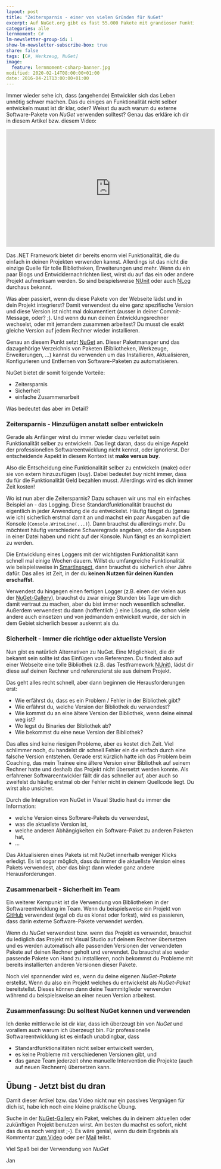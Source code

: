 ```yaml
---
layout: post
title: "Zeitersparnis - einer von vielen Gründen für NuGet"
excerpt: Auf NuGet.org gibt es fast 55.000 Pakete mit grandioser Funktionalität. Nutze Sie!
categories: alle
lernmoment: C#
lm-newsletter-group-id: 1
show-lm-newsletter-subscribe-box: true
share: false
tags: [C#, Werkzeug, NuGet]
image:
  feature: lernmoment-csharp-banner.jpg
modified: 2020-02-14T08:00:00+01:00
date: 2016-04-21T13:00:00+01:00
---
```


Immer wieder sehe ich, dass (angehende) Entwickler sich das Leben unnötig schwer machen. Das du einiges an Funktionalität nicht selber entwickeln musst ist dir klar, oder? Weisst du auch warum du externe Software-Pakete von *NuGet* verwenden solltest? Genau das erkläre ich dir in diesem Artikel bzw. diesem Video:

<iframe width="560" height="315" src="https://www.youtube-nocookie.com/embed/WsvhwW2M7AY" frameborder="0" allow="encrypted-media" allowfullscreen></iframe>

Das .NET Framework bietet dir bereits enorm viel Funktionalität, die du einfach in deinen Projekten verwenden kannst. Allerdings ist das nicht die einzige Quelle für tolle Bibliotheken, Erweiterungen und mehr. Wenn du ein paar Blogs und Entwicklernachrichten liest, wirst du auf das ein oder andere Projekt aufmerksam werden. So sind beispielsweise <a href="http://www.nunit.org" target="_blank">NUnit</a> oder auch <a href="http://nlog-project.org" target="_blank">NLog</a> durchaus bekannt.

Was aber passiert, wenn du diese Pakete von der Webseite lädst und in dein Projekt integrierst? Damit verwendest du eine ganz spezifische Version und diese Version ist nicht mal dokumentiert (ausser in deiner Commit-Message, oder? ;). Und wenn du nun deinen Entwicklungsrechner wechselst, oder mit jemandem zusammen arbeitest? Du musst die exakt gleiche Version auf jedem Rechner wieder installieren.

Genau an diesem Punkt setzt <a href="http://www.nuget.org" target="_blank">NuGet</a> an. Dieser Paketmanager und das dazugehörige Verzeichnis von Paketen (Bibliotheken, Werkzeuge, Erweiterungen, ...) kannst du verwenden um das Installieren, Aktualisieren, Konfigurieren und Entfernen von Software-Paketen zu automatisieren.

NuGet bietet dir somit folgende Vorteile:

- Zeitersparnis
- Sicherheit
- einfache Zusammenarbeit

Was bedeutet das aber im Detail?

### Zeitersparnis - Hinzufügen anstatt selber entwickeln

Gerade als Anfänger wirst du immer wieder dazu verleitet sein Funktionalität selber zu entwickeln. Das liegt daran, dass du einige Aspekt der professionellen Softwareentwicklung nicht kennst, oder ignorierst. Der entscheidende Aspekt in diesem Kontext ist **make versus buy**.

Also die Entscheidung eine Funktionalität selber zu entwickeln (make) oder sie von extern hinzuzufügen (buy). Dabei bedeutet *buy* nicht immer, dass du für die Funktionalität Geld bezahlen musst. Allerdings wird es dich immer Zeit kosten!

Wo ist nun aber die Zeitersparnis? Dazu schauen wir uns mal ein einfaches Beispiel an - das Logging. Diese Standardfunktionalität brauchst du eigentlich in jeder Anwendung die du entwickelst. Häufig fängst du (genau wie ich) sicherlich erstmal damit an und machst ein paar Ausgaben auf die Konsole (`Console.WriteLine(...)`). Dann brauchst du allerdings mehr. Du möchtest häufig verschiedene Schweregrade angeben, oder die Ausgaben in einer Datei haben und nicht auf der Konsole. Nun fängt es an kompliziert zu werden.

Die Entwicklung eines Loggers mit der wichtigsten Funktionalität kann schnell mal einige Wochen dauern. Willst du umfangreiche Funktionalität wie beispielsweise in <a href="http://www.gurock.com/smartinspect/" target="_blank">SmartInspect</a>, dann brauchst du sicherlich eher Jahre dafür. Das alles ist Zeit, in der du **keinen Nutzen für deinen Kunden erschaffst**.

Verwendest du hingegen einen fertigen Logger (z.B. einen der vielen aus der <a href="https://www.nuget.org/packages?q=logging" target="_blank">NuGet-Gallery</a>), brauchst du zwar einige Stunden bis Tage um dich damit vertraut zu machen, aber du bist immer noch wesentlich schneller. Außerdem verwendest du dann (hoffentlich ;) eine Lösung, die schon viele andere auch einsetzen und von jedmandem entwickelt wurde, der sich in dem Gebiet sicherlich besser auskennt als du.

### Sicherheit - Immer die richtige oder aktuellste Version

Nun gibt es natürlich Alternativen zu NuGet. Eine Möglichkeit, die dir bekannt sein sollte ist das Einfügen von Referenzen. Du findest also auf einer Webseite eine tolle Bibliothek (z.B. das Testframework <a href="http://www.nunit.org" target="_blank">NUnit</a>), lädst dir diese auf deinen Rechner und referenzierst sie aus deinem Projekt.

Das geht alles recht schnell, aber dann beginnen die Herausforderungen erst:

- Wie erfährst du, dass es ein Problem / Fehler in der Bibliothek gibt?
- Wie erfährst du, welche Version der Bibliothek du verwendest?
- Wie kommst du an eine ältere Version der Bibliothek, wenn deine einmal weg ist?
- Wo legst du Binaries der Bibliothek ab?
- Wie bekommst du eine neue Version der Bibliothek?

Das alles sind keine riesigen Probleme, aber es kostet dich Zeit. Viel schlimmer noch, du handelst dir schnell Fehler ein die einfach durch eine falsche Version entstehen. Gerade erst kürzlich hatte ich das Problem beim Coaching, das mein Trainee eine ältere Version einer Bibliothek auf seinem Rechner hatte und deshalb das Projekt nicht übersetzt werden konnte. Als erfahrener Softwareentwickler fällt dir das schneller auf, aber auch so zweifelst du häufig erstmal ob der Fehler nicht in deinem Quellcode liegt. Du wirst also unsicher.

Durch die Integration von NuGet in Visual Studio hast du immer die Information: 

- welche Version eines Software-Pakets du verwendest, 
- was die aktuellste Version ist,
- welche anderen Abhängigkeiten ein Software-Paket zu anderen Paketen hat,
- ...

Das Aktualisieren eines Pakets ist mit NuGet innerhalb weniger Klicks erledigt. Es ist sogar möglich, dass du immer die aktuellste Version eines Pakets verwendest, aber das birgt dann wieder ganz andere Herausforderungen.

### Zusammenarbeit - Sicherheit im Team

Ein weiterer Kernpunkt ist die Verwendung von Bibliotheken in der Softwareentwicklung im Team. Wenn du beispielsweise ein Projekt von <a href="https://www.github.com" target="_blank">GitHub</a> verwendest (egal ob du es klonst oder forkst), wird es passieren, dass darin externe Software-Pakete verwendet werden.

Wenn du *NuGet* verwendest bzw. wenn das Projekt es verwendet, brauchst du lediglich das Projekt mit Visual Studio auf deinem Rechner übersetzen und es werden automatisch alle passenden Versionen der verwendeten Pakete auf deinen Rechner geholt und verwendet. Du brauchst also weder passende Pakete von Hand zu installieren, noch bekommst du Probleme mit bereits installierten anderen Versionen dieser Pakete.

Noch viel spannender wird es, wenn du deine eigenen *NuGet-Pakete* erstellst. Wenn du also ein Projekt welches du entwickelst als *NuGet-Paket* bereitstellst. Dieses können dann deine Teammitglieder verwenden während du beispielsweise an einer neuen Version arbeitest.

### Zusammenfassung: Du solltest NuGet kennen und verwenden

Ich denke mittlerweile ist dir klar, dass ich überzeugt bin von *NuGet* und vorallem auch warum ich überzeugt bin. Für professionelle Softwareentwicklung ist es einfach unabdingbar, dass 

- Standardfunktionalitäten nicht selber entwickelt werden,
- es keine Probleme mit verschiedenen Versionen gibt, und
- das ganze Team jederzeit ohne manuelle Intervention die Projekte (auch auf neuen Rechnern) übersetzen kann.

## Übung - Jetzt bist du dran

Damit dieser Artikel bzw. das Video nicht nur ein passives Vergnügen für dich ist, habe ich noch eine kleine praktische Übung.

Suche in der <a href="http://www.nuget.org" target="_blank">NuGet-Gallery</a> ein Paket, welches du in deinem aktuellen oder zukünftigen Projekt benutzen wirst. Am besten du machst es sofort, nicht das du es noch vergisst ;-). 
Es wäre genial, wenn du dein Ergebnis als Kommentar [zum Video](https://youtu.be/WsvhwW2M7AY) oder per [Mail](mailto:jan@lernmoment.de) teilst.

Viel Spaß bei der Verwendung von *NuGet*

Jan
